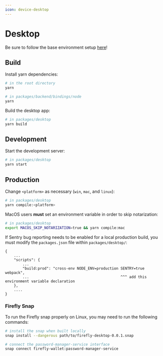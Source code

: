 ```yaml
---
icon: device-desktop
---
```


# Desktop

Be sure to follow the base environment setup [here](./index.md)!

## Build

Install yarn dependencies:

```bash
# in the root directory
yarn

# in packages/backend/bindings/node
yarn
```

Build the desktop app:

```bash
# in packages/desktop
yarn build
```

## Development

Start the development server:

```bash
# in packages/desktop
yarn start
```

## Production

Change `<platform>` as necessary (`win`, `mac`, and `linux`):

```bash
# in packages/desktop
yarn compile:<platform>
```

MacOS users __must__ set an environment variable in order to skip notarization:

```bash
# in packages/desktop
export MACOS_SKIP_NOTARIZATION=true && yarn compile:mac
```

If Sentry bug reporting needs to be enabled for a local production build, you must modify the `packages.json` file within `packages/desktop/`:

```
{
    ...
    "scripts": {
        ...
        "build:prod": "cross-env NODE_ENV=production SENTRY=true webpack",
        ...                                          ^^^ add this environment variable declaration
    },
    ....
}
```

### Firefly Snap

To run the Firefly snap properly on Linux, you may need to run the following commands:

```bash
# install the snap when built locally
snap install --dangerous path/to/firefly-desktop-0.0.1.snap

# connect the password-manager-service interface
snap connect firefly-wallet:password-manager-service
```
